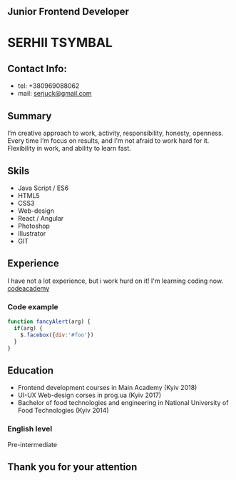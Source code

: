 ## Junior Frontend Developer ##

# __SERHII TSYMBAL__ #

## Contact Info: ##
* tel: +380969088062
* mail: serjuck@gmail.com
## Summary ##
I’m creative approach to work, activity, responsibility, honesty, openness.  
Every time I’m focus on results, and I'm not afraid to work hard for it.
Flexibility in work, and ability to learn fast. 

## Skils ##
* Java Script / ES6
* HTML5
* CSS3
* Web-design
* React / Angular
* Photoshop
* Illustrator
* GIT

## Experience ##
I have not a lot experience, but i work  hurd on it!
I'm learning coding now.
[codeacademy](https://www.codecademy.com/users/code5713661743/achievements)

### Code example ###
```javascript
function fancyAlert(arg) {
  if(arg) {
    $.facebox({div:'#foo'})
  }
}
```

## Education ##
* Frontend development courses in Main Academy (Kyiv 2018)
* UI-UX Web-design corses in prog.ua (Kyiv 2017)
* Bachelor of food technologies and engineering in National University of Food Technologies (Kyiv 2014)

### English level ###
Pre-intermediate

## Thank you for your attention ##
